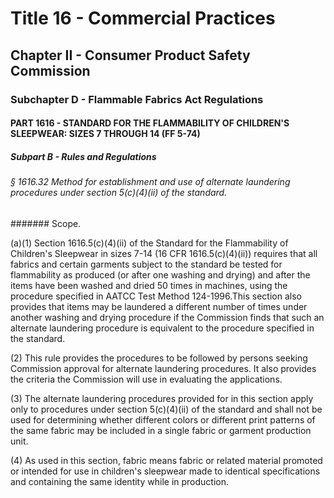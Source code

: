 
# Title 16 - Commercial Practices
## Chapter II - Consumer Product Safety Commission
### Subchapter D - Flammable Fabrics Act Regulations
#### PART 1616 - STANDARD FOR THE FLAMMABILITY OF CHILDREN'S SLEEPWEAR: SIZES 7 THROUGH 14 (FF 5-74)
##### Subpart B - Rules and Regulations
###### § 1616.32 Method for establishment and use of alternate laundering procedures under section 5(c)(4)(ii) of the standard.
####### Scope.

(a)(1) Section 1616.5(c)(4)(ii) of the Standard for the Flammability of Children's Sleepwear in sizes 7-14 (16 CFR 1616.5(c)(4)(ii)) requires that all fabrics and certain garments subject to the standard be tested for flammability as produced (or after one washing and drying) and after the items have been washed and dried 50 times in machines, using the procedure specified in AATCC Test Method 124-1996.This section also provides that items may be laundered a different number of times under another washing and drying procedure if the Commission finds that such an alternate laundering procedure is equivalent to the procedure specified in the standard.

(2) This rule provides the procedures to be followed by persons seeking Commission approval for alternate laundering procedures. It also provides the criteria the Commission will use in evaluating the applications.

(3) The alternate laundering procedures provided for in this section apply only to procedures under section 5(c)(4)(ii) of the standard and shall not be used for determining whether different colors or different print patterns of the same fabric may be included in a single fabric or garment production unit.

(4) As used in this section, fabric means fabric or related material promoted or intended for use in children's sleepwear made to identical specifications and containing the same identity while in production.
